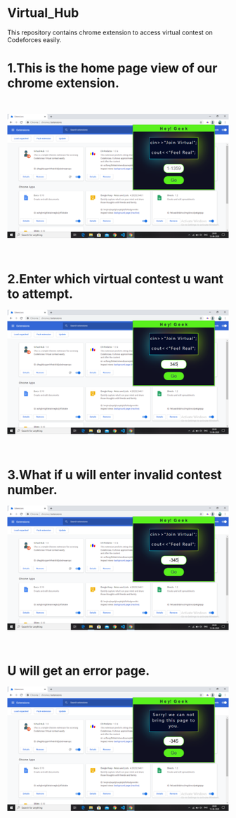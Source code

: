 # Virtual_Hub
This repository contains chrome extension to access virtual contest on Codeforces easily.
# 1.This is the home page view of our chrome extension.<br><br>
![](vh-1.png)
<br><br><br>
# 2.Enter which virtual contest u want to attempt.<br>
![](vh-2.png)
<br><br><br>
# 3.What if u will enter invalid contest number.<br>
![](vh-3.png)
<br><br><br>
# U will get an error page.<br>
![](vh-4.png)
